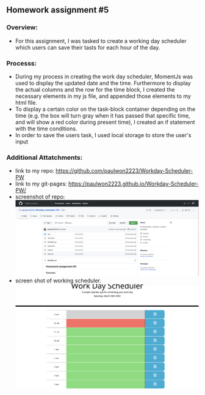 ## Homework assignment #5

### Overview:

- For this assignment, I was tasked to create a working day scheduler which users can save their tasts for each hour of the day. 

### Processs:

- During my process in creating the work day scheduler, MomentJs was used to display the updated date and the time. Furthermore to display the actual columns and the row for the time block, I created the necessary elements in my js file, and appended those elements to my html file. 
-  To display a certain color on the task-block container depending on the time (e.g. the box will turn gray when it has passed that specific time, and will show a red color during present time), I created an if statement with the time conditions. 
- In order to save the users task, I used local storage to store the user's input

### Additional Attatchments:

- link to my repo: https://github.com/paulwon2223/Workday-Scheduler-PW
- link to my git-pages: https://paulwon2223.github.io/Workday-Scheduler-PW/
- screenshot of repo:
![img](./img/reposs.png)
- screen shot of working scheduler.
![img](./img/main.png)
